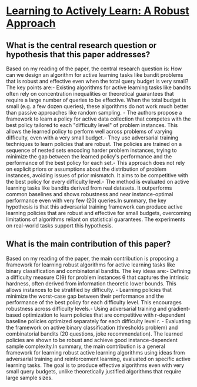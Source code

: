 # [Learning to Actively Learn: A Robust Approach](https://arxiv.org/abs/2010.15382v3)

## What is the central research question or hypothesis that this paper addresses?

Based on my reading of the paper, the central research question is: How can we design an algorithm for active learning tasks like bandit problems that is robust and effective even when the total query budget is very small?The key points are:- Existing algorithms for active learning tasks like bandits often rely on concentration inequalities or theoretical guarantees that require a large number of queries to be effective. When the total budget is small (e.g. a few dozen queries), these algorithms do not work much better than passive approaches like random sampling. - The authors propose a framework to learn a policy for active data collection that competes with the best policy tailored to each "difficulty level" of problem instances. This allows the learned policy to perform well across problems of varying difficulty, even with a very small budget.- They use adversarial training techniques to learn policies that are robust. The policies are trained on a sequence of nested sets encoding harder problem instances, trying to minimize the gap between the learned policy's performance and the performance of the best policy for each set.- This approach does not rely on explicit priors or assumptions about the distribution of problem instances, avoiding issues of prior mismatch. It aims to be competitive with the best policy for every difficulty level.- The method is evaluated on active learning tasks like bandits derived from real datasets. It outperforms common baselines and shows robustness and near instance-optimal performance even with very few (20) queries.In summary, the key hypothesis is that this adversarial training framework can produce active learning policies that are robust and effective for small budgets, overcoming limitations of algorithms reliant on statistical guarantees. The experiments on real-world tasks support this hypothesis.


## What is the main contribution of this paper?

Based on my reading of the paper, the main contribution is proposing a framework for learning robust algorithms for active learning tasks like binary classification and combinatorial bandits. The key ideas are:- Defining a difficulty measure C(θ) for problem instances θ that captures the intrinsic hardness, often derived from information theoretic lower bounds. This allows instances to be stratified by difficulty. - Learning policies that minimize the worst-case gap between their performance and the performance of the best policy for each difficulty level. This encourages robustness across difficulty levels.- Using adversarial training and gradient-based optimization to learn policies that are competitive with r-dependent baseline policies optimized separately for each difficulty level r. - Evaluating the framework on active binary classification (thresholds problem) and combinatorial bandits (20 questions, joke recommendation). The learned policies are shown to be robust and achieve good instance-dependent sample complexity.In summary, the main contribution is a general framework for learning robust active learning algorithms using ideas from adversarial training and reinforcement learning, evaluated on specific active learning tasks. The goal is to produce effective algorithms even with very small query budgets, unlike theoretically justified algorithms that require large sample sizes.
